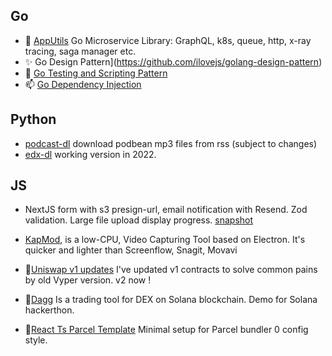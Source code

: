 ## Go
- 🤔 [AppUtils](https://github.com/HelloSundayMorning/apputils) Go Microservice Library: GraphQL, k8s, queue, http, x-ray tracing, saga manager etc.
- ✨ Go Design Pattern](https://github.com/ilovejs/golang-design-pattern)
- 🌱 [Go Testing and Scripting Pattern](https://github.com/ilovejs/mock-the-fck)
- 📫 [Go Dependency Injection](https://github.com/ilovejs/go-dependency-injection-demo)

## Python
- [podcast-dl](https://github.com/ilovejs/podcast-rss-downloader) download podbean mp3 files from rss (subject to changes)
- [edx-dl](https://github.com/ilovejs/edx-dl-2022) working version in 2022.

## JS
- NextJS form with s3 presign-url, email notification with Resend. Zod validation. Large file upload display progress.
    [snapshot](./img/forteture-referral-form.png)

- [KapMod](https://github.com/ilovejs/KapMod), is a low-CPU, Video Capturing Tool based on Electron. It's quicker and lighter than Screenflow, Snagit, Movavi
- 🔭[Uniswap v1 updates](https://github.com/ilovejs/uniswap-v1-mz) I've updated v1 contracts to solve common pains by old Vyper version. v2 now !
- 🔭[Dagg](https://app.daggtrade.com/) Is a trading tool for DEX on Solana blockchain. Demo for Solana hackerthon.
- 🔭[React Ts Parcel Template](https://github.com/ilovejs/react-ts-parcel) Minimal setup for Parcel bundler 0 config style.

